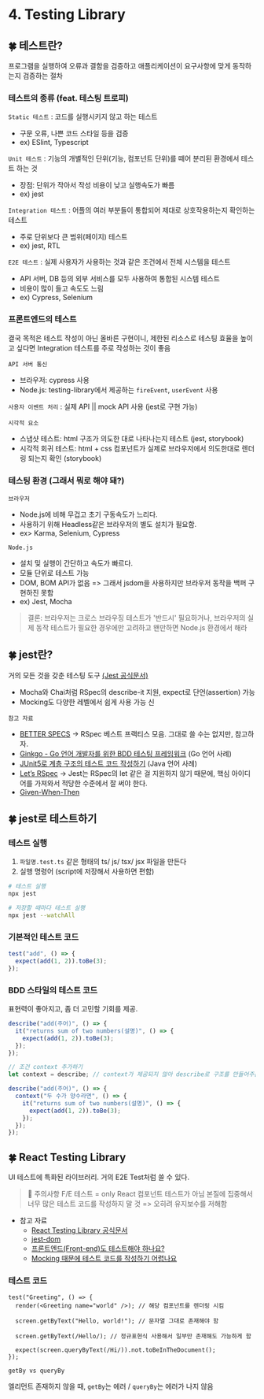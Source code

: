 # 4. Testing Library

## 🍀 테스트란?

프로그램을 실행하여 오류과 결함을 검증하고 애플리케이션이 요구사항에 맞게 동작하는지 검증하는 절차

### 테스트의 종류 (feat. 테스팅 트로피)

`Static 테스트` : 코드를 실행시키지 않고 하는 테스트

- 구문 오류, 나쁜 코드 스타일 등을 검증
- ex) ESlint, Typescript

`Unit 테스트` : 기능의 개별적인 단위(기능, 컴포넌트 단위)를 떼어 분리된 환경에서 테스트 하는 것

- 장점: 단위가 작아서 작성 비용이 낮고 실행속도가 빠름
- ex) jest

`Integration 테스트` : 어플의 여러 부분들이 통합되어 제대로 상호작용하는지 확인하는 테스트

- 주로 단위보다 큰 범위(페이지) 테스트
- ex) jest, RTL

`E2E 테스트` : 실제 사용자가 사용하는 것과 같은 조건에서 전체 시스템을 테스트

- API 서버, DB 등의 외부 서비스를 모두 사용하여 통합된 시스템 테스트
- 비용이 많이 들고 속도도 느림
- ex) Cypress, Selenium

### 프론트엔드의 테스트

결국 목적은 테스트 작성이 아닌 올바른 구현이니, 제한된 리소스로 테스팅 효율을 높이고 싶다면 Integration 테스트를 주로 작성하는 것이 좋음

`API 서버 통신`

- 브라우저: cypress 사용
- Node.js: testing-library에서 제공하는 `fireEvent`, `userEvent` 사용

`사용자 이벤트 처리` : 실제 API || mock API 사용 (jest로 구현 가능)

`시각적 요소`

- 스냅샷 테스트: html 구조가 의도한 대로 나타나는지 테스트 (jest, storybook)
- 시각적 회귀 테스트: html + css 컴포넌트가 실제로 브라우저에서 의도한대로 렌더링 되는지 확인 (storybook)

### 테스팅 환경 (그래서 뭐로 해야 돼?)

`브라우저`

- Node.js에 비해 무겁고 초기 구동속도가 느리다.
- 사용하기 위해 Headless같은 브라우저의 별도 설치가 필요함.
- ex> Karma, Selenium, Cypress

`Node.js`

- 설치 및 실행이 간단하고 속도가 빠르다.
- 모듈 단위로 테스트 가능
- DOM, BOM API가 없음 => 그래서 jsdom을 사용하지만 브라우저 동작을 백퍼 구현하진 못함
- ex) Jest, Mocha

> 결론: 브라우저는 크로스 브라우징 테스트가 '반드시' 필요하거나, 브라우저의 실제 동작 테스트가 필요한 경우에만 고려하고 왠만하면 Node.js 환경에서 해라

## 🍀 jest란?

거의 모든 것을 갖춘 테스팅 도구 [(Jest 공식문서)](https://jestjs.io/)

- Mocha와 Chai처럼 RSpec의 describe-it 지원, expect로 단언(assertion) 가능
- Mocking도 다양한 레벨에서 쉽게 사용 가능 신

`참고 자료`

- [BETTER SPECS](https://www.betterspecs.org/) → RSpec 베스트 프랙티스 모음. 그대로 쓸 수는 없지만, 참고하자.
- [Ginkgo - Go 언어 개발자를 위한 BDD 테스팅 프레임워크](https://youtu.be/gfTsSBRvdqI) (Go 언어 사례)
- [JUnit5로 계층 구조의 테스트 코드 작성하기](https://johngrib.github.io/wiki/junit5-nested/) (Java 언어 사례)
- [Let’s RSpec](https://github.com/ahastudio/til/blob/main/ruby/20161206-rspec-let.md) → Jest는 RSpec의 let 같은 걸 지원하지 않기 때문에, 핵심 아이디어를 가져와서 적당한 수준에서 잘 써야 한다.
- [Given-When-Then](https://www.notion.so/Given-When-Then-c4b62b46710942a181a6d477e502e458)

## 🍀 jest로 테스트하기

### 테스트 실행

1. `파일명.test.ts` 같은 형태의 ts/ js/ tsx/ jsx 파일을 만든다
2. 실행 명령어 (script에 저장해서 사용하면 편함)

  ```bash
  # 테스트 실행
  npx jest

  # 저장할 때마다 테스트 실행
  npx jest --watchAll
  ```

### 기본적인 테스트 코드

```jsx
test("add", () => {
  expect(add(1, 2)).toBe(3);
});
```

### BDD 스타일의 테스트 코드

표현력이 좋아지고, 좀 더 고민할 기회를 제공.

```jsx
describe("add(주어)", () => {
  it("returns sum of two numbers(설명)", () => {
    expect(add(1, 2)).toBe(3);
  });
});

// 조건 context 추가하기
let context = describe; // context가 제공되지 않아 describe로 구조를 만들어주는 것

describe("add(주어)", () => {
  context("두 수가 양수라면", () => {
    it("returns sum of two numbers(설명)", () => {
      expect(add(1, 2)).toBe(3);
    });
  });
});
```

## 🍀 React Testing Library

UI 테스트에 특화된 라이브러리. 거의 E2E Test처럼 쓸 수 있다.

> 🚨 주의사항
> F/E 테스트 = only React 컴포넌트 테스트가 아님
> 본질에 집중해서 너무 많은 테스트 코드를 작성하지 말 것
> => 오히려 유지보수를 저해함

- 참고 자료
  - [React Testing Library 공식문서](https://testing-library.com/docs/react-testing-library/intro)
  - [jest-dom](https://testing-library.com/docs/ecosystem-jest-dom/)
  - [프론트엔드(Front-end)도 테스트해야 하나요?](https://youtu.be/-kUmsKRmOnA)
  - [Mocking 때문에 테스트 코드를 작성하기 어렵나요](https://youtu.be/RoQtNLl-Wko)

### 테스트 코드

```tsx
test("Greeting", () => {
  render(<Greeting name="world" />); // 해당 컴포넌트를 렌더링 시킴

  screen.getByText("Hello, world!"); // 문자열 그대로 존재해야 함

  screen.getByText(/Hello/); // 정규표현식 사용해서 일부만 존재해도 가능하게 함

  expect(screen.queryByText(/Hi/)).not.toBeInTheDocument();
});
```

`getBy vs queryBy`

엘리먼트 존재하지 않을 때, `getBy`는 에러 / `queryBy`는 에러가 나지 않음
